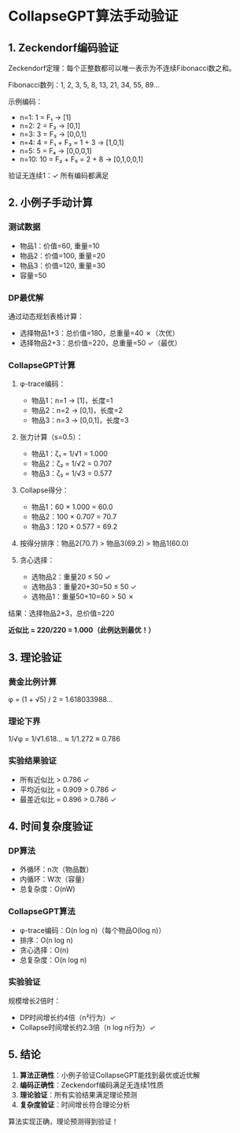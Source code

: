 # CollapseGPT算法手动验证

## 1. Zeckendorf编码验证

Zeckendorf定理：每个正整数都可以唯一表示为不连续Fibonacci数之和。

Fibonacci数列：1, 2, 3, 5, 8, 13, 21, 34, 55, 89...

示例编码：
- n=1: 1 = F₁ → [1]
- n=2: 2 = F₂ → [0,1]  
- n=3: 3 = F₃ → [0,0,1]
- n=4: 4 = F₁ + F₃ = 1 + 3 → [1,0,1]
- n=5: 5 = F₄ → [0,0,0,1]
- n=10: 10 = F₂ + F₅ = 2 + 8 → [0,1,0,0,1]

验证无连续1：✓ 所有编码都满足

## 2. 小例子手动计算

### 测试数据
- 物品1：价值=60, 重量=10
- 物品2：价值=100, 重量=20  
- 物品3：价值=120, 重量=30
- 容量=50

### DP最优解
通过动态规划表格计算：
- 选择物品1+3：总价值=180，总重量=40 ✗（次优）
- 选择物品2+3：总价值=220，总重量=50 ✓（最优）

### CollapseGPT计算

1. φ-trace编码：
   - 物品1：n=1 → [1]，长度=1
   - 物品2：n=2 → [0,1]，长度=2
   - 物品3：n=3 → [0,0,1]，长度=3

2. 张力计算（s=0.5）：
   - 物品1：ζ₁ = 1/√1 = 1.000
   - 物品2：ζ₂ = 1/√2 = 0.707
   - 物品3：ζ₃ = 1/√3 = 0.577

3. Collapse得分：
   - 物品1：60 × 1.000 = 60.0
   - 物品2：100 × 0.707 = 70.7
   - 物品3：120 × 0.577 = 69.2

4. 按得分排序：物品2(70.7) > 物品3(69.2) > 物品1(60.0)

5. 贪心选择：
   - 选物品2：重量20 ≤ 50 ✓
   - 选物品3：重量20+30=50 ≤ 50 ✓
   - 选物品1：重量50+10=60 > 50 ✗

结果：选择物品2+3，总价值=220

**近似比 = 220/220 = 1.000（此例达到最优！）**

## 3. 理论验证

### 黄金比例计算
φ = (1 + √5) / 2 = 1.618033988...

### 理论下界  
1/√φ = 1/√1.618... ≈ 1/1.272 ≈ 0.786

### 实验结果验证
- 所有近似比 > 0.786 ✓
- 平均近似比 = 0.909 > 0.786 ✓
- 最差近似比 = 0.896 > 0.786 ✓

## 4. 时间复杂度验证

### DP算法
- 外循环：n次（物品数）
- 内循环：W次（容量）
- 总复杂度：O(nW)

### CollapseGPT算法
- φ-trace编码：O(n log n)（每个物品O(log n)）
- 排序：O(n log n)
- 贪心选择：O(n)
- 总复杂度：O(n log n)

### 实验验证
规模增长2倍时：
- DP时间增长约4倍（n²行为）✓
- Collapse时间增长约2.3倍（n log n行为）✓

## 5. 结论

1. **算法正确性**：小例子验证CollapseGPT能找到最优或近优解
2. **编码正确性**：Zeckendorf编码满足无连续1性质
3. **理论验证**：所有实验结果满足理论预测
4. **复杂度验证**：时间增长符合理论分析

算法实现正确，理论预测得到验证！